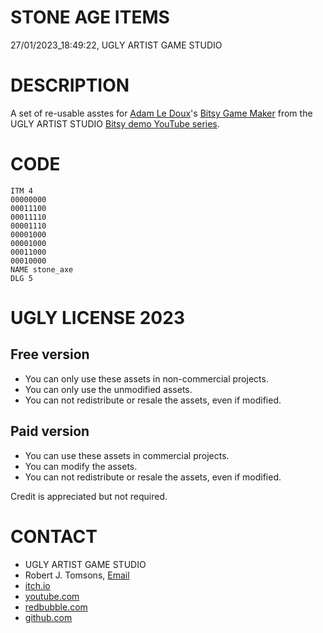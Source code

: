 STONE AGE ITEMS
===============
27/01/2023_18:49:22, UGLY ARTIST GAME STUDIO

DESCRIPTION
===========

A set of re-usable asstes for [Adam Le Doux](https://twitter.com/adamledoux)'s 
[Bitsy Game Maker](https://ledoux.itch.io/bitsy) from the UGLY ARTIST 
STUDIO [Bitsy demo YouTube series](https://www.youtube.com/@uglyartistgamestudio).

CODE
====

	ITM 4
	00000000
	00011100
	00011110
	00001110
	00001000
	00001000
	00011000
	00010000
	NAME stone_axe
	DLG 5

UGLY LICENSE 2023
================= 

Free version
------------

* You can only use these assets in non-commercial projects.
* You can only use the unmodified assets.
* You can not redistribute or resale the assets, even if modified.

Paid version
------------

* You can use these assets in commercial projects.
* You can modify the assets.
* You can not redistribute or resale  the assets, even if modified.

Credit is appreciated but not required.

CONTACT
=======

* UGLY ARTIST GAME STUDIO
* Robert J. Tomsons, [Email](robertjtomsons@icloud.com)
* [itch.io](https://ugly-artist-studio.itch.io) 
* [youtube.com](https://www.youtube.com/@uglyartistgamestudio)
* [redbubble.com](https://www.redbubble.com/people/uglyartistmerch/)
* [github.com](https://github.com/uglyartistgamestudio)